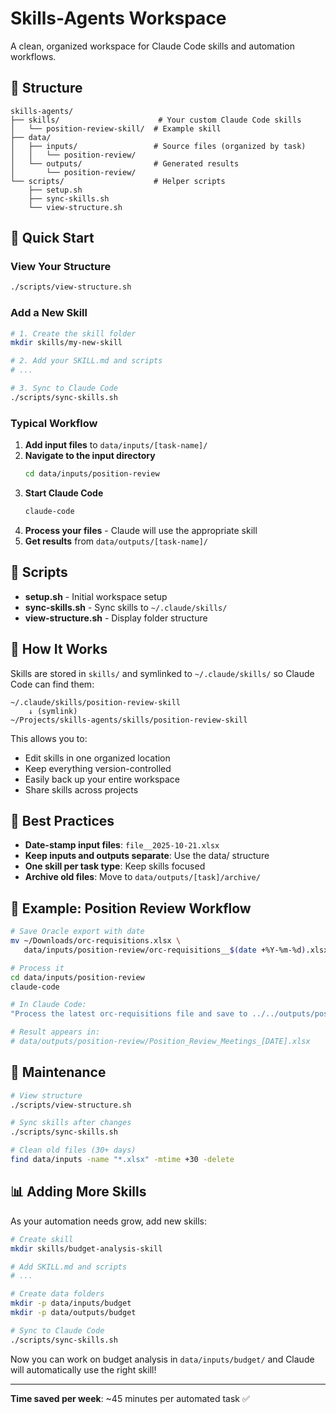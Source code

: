 # Skills-Agents Workspace

A clean, organized workspace for Claude Code skills and automation workflows.

## 📁 Structure

```
skills-agents/
├── skills/                      # Your custom Claude Code skills
│   └── position-review-skill/  # Example skill
├── data/
│   ├── inputs/                 # Source files (organized by task)
│   │   └── position-review/
│   └── outputs/                # Generated results
│       └── position-review/
└── scripts/                    # Helper scripts
    ├── setup.sh
    ├── sync-skills.sh
    └── view-structure.sh
```

## 🚀 Quick Start

### View Your Structure
```bash
./scripts/view-structure.sh
```

### Add a New Skill
```bash
# 1. Create the skill folder
mkdir skills/my-new-skill

# 2. Add your SKILL.md and scripts
# ...

# 3. Sync to Claude Code
./scripts/sync-skills.sh
```

### Typical Workflow

1. **Add input files** to `data/inputs/[task-name]/`
2. **Navigate to the input directory**
   ```bash
   cd data/inputs/position-review
   ```
3. **Start Claude Code**
   ```bash
   claude-code
   ```
4. **Process your files** - Claude will use the appropriate skill
5. **Get results** from `data/outputs/[task-name]/`

## 🔧 Scripts

- **setup.sh** - Initial workspace setup
- **sync-skills.sh** - Sync skills to `~/.claude/skills/`
- **view-structure.sh** - Display folder structure

## 🔗 How It Works

Skills are stored in `skills/` and symlinked to `~/.claude/skills/` so Claude Code can find them:

```
~/.claude/skills/position-review-skill
    ↓ (symlink)
~/Projects/skills-agents/skills/position-review-skill
```

This allows you to:
- Edit skills in one organized location
- Keep everything version-controlled
- Easily back up your entire workspace
- Share skills across projects

## 📝 Best Practices

- **Date-stamp input files**: `file__2025-10-21.xlsx`
- **Keep inputs and outputs separate**: Use the data/ structure
- **One skill per task type**: Keep skills focused
- **Archive old files**: Move to `data/outputs/[task]/archive/`

## 🎯 Example: Position Review Workflow

```bash
# Save Oracle export with date
mv ~/Downloads/orc-requisitions.xlsx \
   data/inputs/position-review/orc-requisitions__$(date +%Y-%m-%d).xlsx

# Process it
cd data/inputs/position-review
claude-code

# In Claude Code:
"Process the latest orc-requisitions file and save to ../../outputs/position-review/"

# Result appears in:
# data/outputs/position-review/Position_Review_Meetings_[DATE].xlsx
```

## 🔄 Maintenance

```bash
# View structure
./scripts/view-structure.sh

# Sync skills after changes
./scripts/sync-skills.sh

# Clean old files (30+ days)
find data/inputs -name "*.xlsx" -mtime +30 -delete
```

## 📊 Adding More Skills

As your automation needs grow, add new skills:

```bash
# Create skill
mkdir skills/budget-analysis-skill

# Add SKILL.md and scripts
# ...

# Create data folders
mkdir -p data/inputs/budget
mkdir -p data/outputs/budget

# Sync to Claude Code
./scripts/sync-skills.sh
```

Now you can work on budget analysis in `data/inputs/budget/` and Claude will automatically use the right skill!

---

**Time saved per week**: ~45 minutes per automated task ✅
